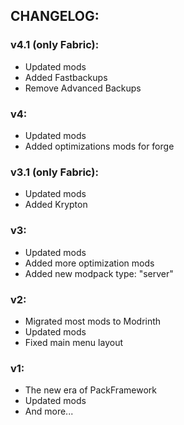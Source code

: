 ## CHANGELOG:

### v4.1 (only Fabric):

- Updated mods
- Added Fastbackups
- Remove Advanced Backups

### v4:

- Updated mods
- Added optimizations mods for forge

### v3.1 (only Fabric):

- Updated mods
- Added Krypton

### v3:

- Updated mods
- Added more optimization mods
- Added new modpack type: "server"

### v2:

- Migrated most mods to Modrinth
- Updated mods
- Fixed main menu layout

### v1:

- The new era of PackFramework
- Updated mods
- And more...
